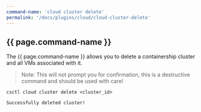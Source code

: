 ```yaml
---
command-name: 'cloud cluster delete'
permalink: '/docs/plugins/cloud/cloud-cluster-delete'
---
```


<h2> {{ page.command-name }} </h2>

The {{ page.command-name }} allows you to delete a containership cluster and all VMs associated with it.

> Note: This will not prompt you for confirmation, this is a destructive command and should be used with care!

~~~
csctl cloud cluster delete <cluster_id>

Successfully deleted cluster!
~~~
